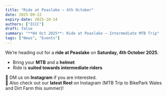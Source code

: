 ```yaml
---
title: "Ride at Peaslake – 4th October"
date: 2025-09-22
expiry-date: 2025-10-14
authors: ["ICCC"]
draft: false
summary: "**04 Oct 2025**: Ride at Peaslake – Intermediate MTB Trip"
tags: ["News", "Events"]
---
```


We’re heading out for a **ride at Peaslake** on **Saturday, 4th October 2025**.  

- Bring your **MTB** and a **helmet**  
- Ride is **suited towards intermediate riders**  

📲 DM us on **Instagram** if you are interested.  
🎥 Also check out our **latest Reel** on Instagram (MTB Trip to BikePark Wales and Dirt Farm this summer)!
